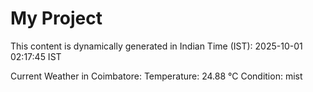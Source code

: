 # My Project

This content is dynamically generated in Indian Time (IST): 2025-10-01 02:17:45 IST


Current Weather in Coimbatore:
Temperature: 24.88 °C
Condition: mist
